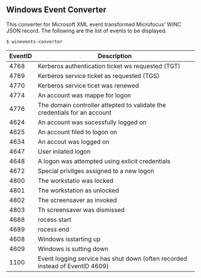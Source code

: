 ## Windows Event Converter

This converter for Microsoft XML event  transformed  Microfocus’ WiNC JSON record. The following are the list of events to be displayed.
```
$ winevents-converter
```  

|EventID |	Description  |
|--------|---------------|
|4768 |	Kerberos authentication ticket ws requested (TGT) |
|4769 |	Kerberos service ticket as requested (TGS)  |
|4770 |	Kerberos service ticet was renewed  |
|4774 |	An account was mappe for logon  |
|4776 |	The domain controller attepted to validate the credentials for an account |
|4624 |	An account was sucessfully logged on  |
|4625 |	An account filed to logon on  |
|4634 |	An accout was logged on |
|4647 |	User iniiated logon |
|4648 |	A logon was attempted using exlicit credentials |
|4672 |	Special privilges assigned to a new logon |
|4800 |	The workstatio was locked |
|4801 |	The workstation as unlocked |
|4802 |	The screensaver as invoked  |
|4803 |	Th screensaver was dismissed  |
|4688 |	rocess start  |
|4689 |	rocess end  |
|4608 |	Windows isstarting up |
|4609 |	Windows is sutting down |
|1100 |	Event logging service has shut down (often recorded instead of EventID 4609) |
